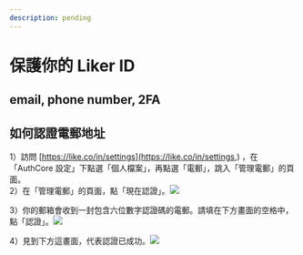 ```yaml
---
description: pending
---
```


# 保護你的 Liker ID

## email, phone number, 2FA

## 如何認證電郵地址

1）訪問 [https://like.co/in/settings](https://like.co/in/settings,) ，在「AuthCore 設定」下點選「個人檔案」，再點選「電郵」，跳入「管理電郵」的頁面。  
2）在「管理電郵」的頁面，點「現在認證」。![](https://downloads.intercomcdn.com/i/o/171961772/306add51d07b3efdbe8929d0/2.png)

3）你的郵箱會收到一封包含六位數字認證碼的電郵。請填在下方畫面的空格中，點「認證」。![](https://downloads.intercomcdn.com/i/o/171962025/7a29375736dc15a5f3eb9909/image.png)

4）見到下方這畫面，代表認證已成功。![](https://downloads.intercomcdn.com/i/o/171962300/572802acdde725bb6e9387d2/image.png)


